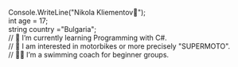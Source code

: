 Console.WriteLine("Nikola Kliementov👋");          
int age = 17;       
string country ="Bulgaria";          
// 🌱 I’m currently learning Programming with C#.            
// 👀 I am interested in motorbikes or more precisely "SUPERMOTO".            
// 🏊‍♂️ I’m a swimming coach for beginner groups.        
